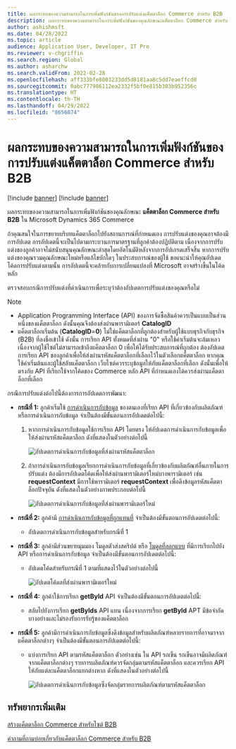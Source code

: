 ```yaml
---
title: ผลกระทบของความสามารถในการเพิ่มฟังก์ชันของการปรับแต่งแค็ตตาล็อก Commerce สำหรับ B2B
description: ผลกระทบของความสามารถในการเพิ่มฟังก์ชันของคุณลักษณะแค็ตตาล็อก Commerce สำหรับ B2B ใน Microsoft Dynamics 365 Commerce
author: ashishmsft
ms.date: 04/28/2022
ms.topic: article
audience: Application User, Developer, IT Pro
ms.reviewer: v-chgriffin
ms.search.region: Global
ms.author: asharchw
ms.search.validFrom: 2022-02-28
ms.openlocfilehash: aff333bfe8003233dd5d8181aa8c5dd7eaeffcd0
ms.sourcegitcommit: 0abc777986112ea2332f5bf0e815b303b952356c
ms.translationtype: HT
ms.contentlocale: th-TH
ms.lasthandoff: 04/29/2022
ms.locfileid: "8656874"
---
```

# <a name="extensibility-impact-of-commerce-catalogs-for-b2b-customizations"></a>ผลกระทบของความสามารถในการเพิ่มฟังก์ชันของการปรับแต่งแค็ตตาล็อก Commerce สำหรับ B2B

[!include [banner](includes/banner.md)]
[!include [banner](includes/preview-banner.md)]

ผลกระทบของความสามารถในการเพิ่มฟังก์ชันของคุณลักษณะ **แค็ตตาล็อก Commerce สำหรับ B2B** ใน Microsoft Dynamics 365 Commerce

ถ้าคุณสนใจในการขยายบริบทแค็ตตาล็อกไปยังสถานการณ์ที่กำหนดเอง การปรับแต่งของคุณอาจต้องมีการอัปเดต การอัปเดตนี้จะเป็นไปตามกระบวนการมาตรฐานที่ลูกค้าต้องปฏิบัติตาม เนื่องจากการปรับแต่งของลูกค้าอาจไม่สนับสนุนคุณลักษณะล่าสุดโดยอัตโนมัติหลังจากการอัปเกรดเสร็จสิ้น หากการปรับแต่งของคุณรวมคุณลักษณะใหม่หรือแก้ไขบักใดๆ ในประสบการณ์ของผู้ใช้ ขอแนะนำให้คุณอัปเดตโค้ดการปรับแต่งตามนั้น การอัปเดตนี้จะคล้ายกับการเปลี่ยนแปลงที่ Microsoft อาจสร้างขึ้นในโค้ดหลัก

ตรวจสอบกรณีการปรับแต่งที่ดำเนินการเพื่อระบุว่าต้องอัปเดตการปรับแต่งของคุณหรือไม่

> [!NOTE]
> - Application Programming Interface (API) ของการจัดซื้อสินค้าควรเป็นแบบเป็นส่วนหนึ่งของแค็ตตาล็อก ดังนั้นคุณจึงต้องส่งผ่านพารามิเตอร์ **CatalogID**
> - แค็ตตาล็อกเริ่มต้น (**CatalogID**=**0**) ไม่ใช่แค็ตตาล็อกที่ถูกต้องสำหรับผู้ใช้แบบธุรกิจกับธุรกิจ (B2B) ที่ลงชื่อเข้าใช้ ดังนั้น การเรียก API ทั้งหมดที่ส่งผ่าน "0" หรือใช้ค่าเริ่มต้นจะล้มเหลว เนื่องจากผู้ใช้ไซต์ไม่สามารถเข้าถึงแค็ตตาล็อก 0 เพื่อให้ได้รับประสบการณ์ที่ถูกต้อง ต้องอัปเดตการเรียก API ของลูกค้าเพื่อให้ส่งผ่านรหัสแค็ตตาล็อกที่เลือกไว้ในตัวเลือกแค็ตตาล็อก หากคุณใช้ค่าเริ่มต้นและผู้ใช้สลับแค็ตตาล็อก เว็บไซต์ควรระบุข้อมูลให้กับแค็ตตาล็อกที่เลือก ดังนั้นเพื่อให้ตรงกับ API ที่เรียกใช้จากโค้ดของ Commerce หลัก API ที่กำหนดเองได้ควรส่งผ่านแค็ตตาล็อกที่เลือก

กรณีการปรับแต่งต่อไปนี้ต้องการการอัปเดตการพัฒนา:

- **กรณีที่ 1:** ลูกค้าเริ่มใช้ [การดำเนินการกับข้อมูล](e-commerce-extensibility/data-actions.md) ของตนเองที่เรียก API ที่เกี่ยวข้องกับผลิตภัณฑ์หรือการดำเนินการกับข้อมูล จำเป็นต้องมีขั้นตอนการอัปเดตต่อไปนี้:

    1. หากการดำเนินการกับข้อมูลใช้การเรียก API โดยตรง ให้อัปเดตการดำเนินการกับข้อมูลเพื่อให้ส่งผ่านรหัสแค็ตตาล็อก ดังที่แสดงในตัวอย่างต่อไปนี้

        ![อัปเดตการดำเนินการกับข้อมูลที่ส่งผ่านรหัสแค็ตตาล็อก](./media/customization1_a.png)

    1. ถ้าการดำเนินการกับข้อมูลเรียกการดำเนินการกับข้อมูลที่เกี่ยวข้องกับผลิตภัณฑ์อื่นภายในการปรับแต่ง ต้องมีการอัปเดตโค้ดเพื่อให้ส่งผ่านพารามิเตอร์ใหม่บางพารามิเตอร์ เช่น **requestContext** มีการใช้พารามิเตอร์ **requestContext** เพื่อดึงข้อมูลรหัสแค็ตตาล็อกปัจจุบัน ดังที่แสดงในตัวอย่างภาพประกอบต่อไปนี้

        ![อัปเดตการดำเนินการกับข้อมูลที่ส่งผ่านพารามิเตอร์ใหม่](./media/customization1_b.png)

- **กรณีที่ 2:** ลูกค้ามี [การดำเนินการกับข้อมูลที่ถูกแทนที่](e-commerce-extensibility/data-action-overrides.md) จำเป็นต้องมีขั้นตอนการอัปเดตต่อไปนี้:

    - อัปเดตการดำเนินการกับข้อมูลสำหรับกรณีที่ 1

- **กรณีที่ 3:** ลูกค้ามีส่วนขยายมุมมอง โมดูลตัวส่งสคริปต์ หรือ [โมดูลที่ลอกแบบ](e-commerce-extensibility/modules-overview.md#clone-a-module-library-module) ที่มีการเรียกไปยัง API หรือการดำเนินการกับข้อมูล จำเป็นต้องมีขั้นตอนการอัปเดตต่อไปนี้:

    - อัปเดตโค้ดสำหรับกรณีที่ 1 ตามที่แสดงไว้ในตัวอย่างต่อไปนี้

       ![อัปเดตโค้ดลที่ส่งผ่านพารามิเตอร์ใหม่](./media/customization3.png)

- **กรณีที่ 4:** ลูกค้าใช้การเรียก **getById** API จำเป็นต้องมีขั้นตอนการอัปเดตต่อไปนี้:

    - สลับไปยังการเรียก **getByIds** API แทน เนื่องจากการเรียก **getById** APT มีข้อจํากัดบางอย่างและไม่รองรับการรับรู้ของแค็ตตาล็อก

- **กรณีที่ 5:** ลูกค้ามีการดำเนินการกับข้อมูลซึ่งดึงข้อมูลสำหรับผลิตภัณฑ์หลายรายการที่อาจมาจากแค็ตตาล็อกต่างๆ จำเป็นต้องมีขั้นตอนการอัปเดตต่อไปนี้:

    - แบ่งการเรียก API ตามรหัสแค็ตตาล็อก ตัวอย่างเช่น ใน API รถเข็น รถเข็นอาจมีผลิตภัณฑ์จากแค็ตตาล็อกต่างๆ รายการผลิตภัณฑ์ควรจัดกลุ่มตามรหัสแค็ตตาล็อก และควรเรียก API ให้กับแต่ละแค็ตตาล็อกแยกต่างหาก ดังที่แสดงในตัวอย่างต่อไปนี้

        ![อัปเดตการดำเนินการกับข้อมูลซึ่งจัดกลุ่มรายการผลิตภัณฑ์ตามรหัสแค็ตตาล็อก](./media/customization5.png)

## <a name="additional-resources"></a>ทรัพยากรเพิ่มเติม

[สร้างแค็ตตาล็อก Commerce สำหรับไซต์ B2B](catalogs-b2b-sites.md)

[คำถามที่ถามบ่อยเกี่ยวกับแค็ตตาล็อก Commerce สำหรับ B2B](catalogs-b2b-sites-FAQ.md)
